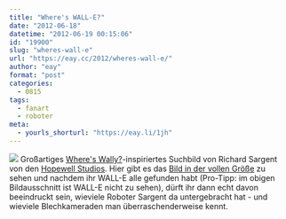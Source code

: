 ```yaml
---
title: "Where's WALL-E?"
date: "2012-06-18"
datetime: "2012-06-19 00:15:06"
id: "19900"
slug: "wheres-wall-e"
url: "https://eay.cc/2012/wheres-wall-e/"
author: "eay"
format: "post"
categories:
  - 0815
tags:
  - fanart
  - roboter
meta:
  - yourls_shorturl: "https://eay.li/1jh"
---
```


![](https://eay.cc/uploads/2012/whereswalle.jpg) Großartiges [Where's Wally?](http://en.wikipedia.org/wiki/Where%27s_Wally%3F)\-inspiriertes Suchbild von Richard Sargent von den [Hopewell Studios](http://www.hopewellstudios.com/index.php?option=com_content&task=view&id=40&Itemid=60). Hier gibt es das [Bild in der vollen Größe](http://www.hopewellstudios.com/images/stories/geekings/whereswalle1450.jpg) zu sehen und nachdem ihr WALL-E alle gefunden habt (Pro-Tipp: im obigen Bildausschnitt ist WALL-E nicht zu sehen), dürft ihr dann echt davon beeindruckt sein, wieviele Roboter Sargent da untergebracht hat - und wieviele Blechkameraden man überraschenderweise kennt.
